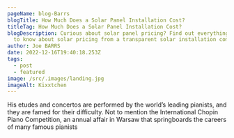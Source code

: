 ```yaml
---
pageName: blog-Barrs
blogTitle: How Much Does a Solar Panel Installation Cost?
titleTag: How Much Does a Solar Panel Installation Cost?
blogDescription: Curious about solar panel pricing? Find out everything you want
  to know about solar pricing from a transparent solar installation company.
author: Joe BARRS
date: 2022-12-16T19:40:18.253Z
tags:
  - post
  - featured
image: /src/.images/landing.jpg
imageAlt: Kixxtchen
---
```


His etudes and concertos are performed by the world’s leading pianists, and they are famed for their difficulty. Not to mention the International Chopin Piano Competition, an annual affair in Warsaw that springboards the careers of many famous pianists
